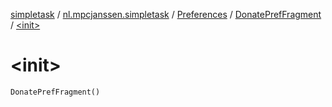 [simpletask](../../../index.md) / [nl.mpcjanssen.simpletask](../../index.md) / [Preferences](../index.md) / [DonatePrefFragment](index.md) / [&lt;init&gt;](.)

# &lt;init&gt;

`DonatePrefFragment()`